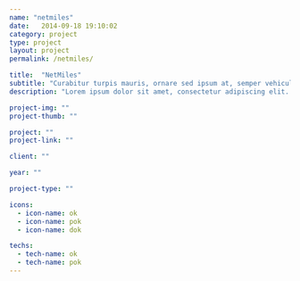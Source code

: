 ```yaml
---
name: "netmiles"
date:   2014-09-18 19:10:02
category: project
type: project
layout: project
permalink: /netmiles/

title:  "NetMiles"
subtitle: "Curabitur turpis mauris, ornare sed ipsum at, semper vehicula sapien."
description: "Lorem ipsum dolor sit amet, consectetur adipiscing elit. Sed sit amet hendrerit erat. Ut tristique mauris orci, quis ornare felis cursus et. Donec dui leo, malesuada a tellus at, venenatis ultrices tortor. Sed adipiscing, mauris in interdum malesuada, elit elit facilisis eros, consequat dapibus ipsum orci vel nulla."

project-img: ""
project-thumb: ""

project: ""
project-link: ""

client: ""

year: ""

project-type: ""

icons:
  - icon-name: ok
  - icon-name: pok
  - icon-name: dok

techs:
  - tech-name: ok
  - tech-name: pok
---
```

